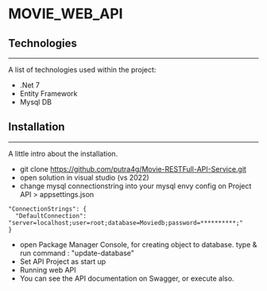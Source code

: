 # MOVIE_WEB_API
## Technologies
***
A list of technologies used within the project:
* .Net 7 
* Entity Framework
* Mysql DB

## Installation
***
A little intro about the installation. 

* git clone https://github.com/putra4g/Movie-RESTFull-API-Service.git
* open solution in visual studio (vs 2022)
* change mysql connectionstring into your mysql envy config on Project API > appsettings.json
```
"ConnectionStrings": {
  "DefaultConnection": "server=localhost;user=root;database=Moviedb;password=**********;"
}
```
* open Package Manager Console, for creating object to database. type & run command : "update-database" 
* Set API Project as start up
* Running web API
* You can see the API documentation on Swagger, or execute also.
